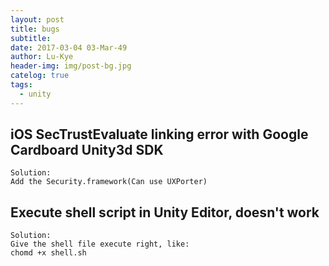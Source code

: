```yaml
---
layout: post
title: bugs
subtitle: 
date: 2017-03-04 03-Mar-49
author: Lu-Kye
header-img: img/post-bg.jpg
catelog: true
tags: 
  - unity
---
```

## iOS SecTrustEvaluate linking error with Google Cardboard Unity3d SDK
```
Solution:
Add the Security.framework(Can use UXPorter)
```

## Execute shell script in Unity Editor, doesn't work
```
Solution:
Give the shell file execute right, like:
chomd +x shell.sh
```
